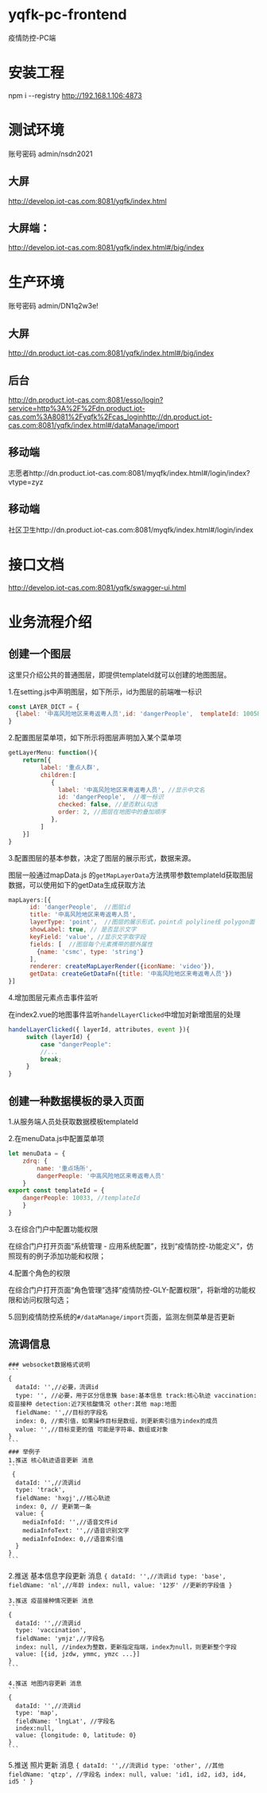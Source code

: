 # yqfk-pc-frontend

疫情防控-PC端

# 安装工程
npm i  --registry http://192.168.1.106:4873

# 测试环境

账号密码
admin/nsdn2021

## 大屏
http://develop.iot-cas.com:8081/yqfk/index.html

## 大屏端：
http://develop.iot-cas.com:8081/yqfk/index.html#/big/index

# 生产环境

账号密码
admin/DN1q2w3e!

## 大屏
http://dn.product.iot-cas.com:8081/yqfk/index.html#/big/index
## 后台
http://dn.product.iot-cas.com:8081/esso/login?service=http%3A%2F%2Fdn.product.iot-cas.com%3A8081%2Fyqfk%2Fcas_loginhttp://dn.product.iot-cas.com:8081/yqfk/index.html#/dataManage/import
## 移动端
志愿者http://dn.product.iot-cas.com:8081/myqfk/index.html#/login/index?vtype=zyz
## 移动端
社区卫生http://dn.product.iot-cas.com:8081/myqfk/index.html#/login/index


# 接口文档
http://develop.iot-cas.com:8081/yqfk/swagger-ui.html

# 业务流程介绍

## 创建一个图层

   这里只介绍公共的普通图层，即提供templateId就可以创建的地图图层。

   1.在setting.js中声明图层，如下所示，id为图层的前端唯一标识
   ```js
   const LAYER_DICT = {
     {label: '中高风险地区来粤返粤人员',id: 'dangerPeople',  templateId: 10058},
   }
   ```

   2.配置图层菜单项，如下所示将图层声明加入某个菜单项
   ```js
   getLayerMenu: function(){
       return[{
            label: '重点人群',
            children:[
               {
                 label: '中高风险地区来粤返粤人员', //显示中文名
                 id: 'dangerPeople',  //唯一标识
                 checked: false, //是否默认勾选
                 order: 2, //图层在地图中的叠加顺序
               },
            ]
       }]
   }
   ```
   3.配置图层的基本参数，决定了图层的展示形式，数据来源。

   图层一般通过mapData.js 的`getMapLayerData`方法携带参数templateId获取图层数据，可以使用如下的getData生成获取方法

   ```js
   mapLayers:[{
         id: 'dangerPeople',  //图层id
         title: '中高风险地区来粤返粤人员',
         layerType: 'point',  //图层的展示形式，point点 polyline线 polygon面
         showLabel: true, // 是否显示文字
         keyField: 'value', //显示文字取字段
         fields: [  //图层每个元素携带的额外属性
           {name: 'csmc', type: 'string'}
         ],
         renderer: createMapLayerRender({iconName: 'video'}),
         getData: createGetDataFn({title: '中高风险地区来粤返粤人员'})
   }]
   ```
   4.增加图层元素点击事件监听

   在index2.vue的地图事件监听`handelLayerClicked`中增加对新增图层的处理
   ```js
   handelLayerClicked({ layerId, attributes, event }){
        switch (layerId) {
            case "dangerPeople":
            //...
            break;
        }
   }
   ```

## 创建一种数据模板的录入页面

   1.从服务端人员处获取数据模板templateId


   2.在menuData.js中配置菜单项
   ```js
   let menuData = {
       zdrq: {
           name: '重点场所',
           dangerPeople: '中高风险地区来粤返粤人员'
       }
   export const templateId = {
       dangerPeople: 10033, //templateId
       }
   }
   ```

   3.在综合门户中配置功能权限

   在综合门户打开页面“系统管理 - 应用系统配置”，找到“疫情防控-功能定义”，仿照现有的例子添加功能和权限；

   4.配置个角色的权限

   在综合门户打开页面“角色管理”选择“疫情防控-GLY-配置权限”，将新增的功能权限和访问权限勾选；

   5.回到疫情防控系统的`#/dataManage/import`页面，监测左侧菜单是否更新

## 流调信息
    ### websocket数据格式说明
    ```
    {
      dataId: '',//必要，流调id
      type: '', //必要，用于区分信息簇 base:基本信息 track:核心轨迹 vaccination:疫苗接种 detection:近7天核酸情况 other:其他 map:地图
      fieldName: '',//目标的字段名
      index: 0, //索引值，如果操作目标是数组，则更新索引值为index的成员
      value: '',//目标变更的值 可能是字符串、数组或对象
    }
    ```
    ### 举例子
    1.推送 核心轨迹语音更新 消息
    ```
     {
      dataId: '',//流调id
      type: 'track',
      fieldName: 'hxgj',//核心轨迹
      index: 0, // 更新第一条
      value: {
        mediaInfoId: '',//语音文件id
        mediaInfoText: '',//语音识别文字
        mediaInfoIndex: 0,//语音索引值
      }
    }
    ```

   2.推送 基本信息字段更新 消息
    ```
     {
      dataId: '',//流调id
      type: 'base',
      fieldName: 'nl',//年龄
      index: null,
      value: '12岁' //更新的字段值
    }
    ```

    3.推送 疫苗接种情况更新 消息
    ```
    {
      dataId: '',//流调id
      type: 'vaccination',
      fieldName: 'ymjz',//字段名
      index: null, //index为整数，更新指定指端，index为null，则更新整个字段
      value: [{id, jzdw, ymmc, ymzc ...}]
    }
    ```

    4.推送 地图内容更新 消息
    ```
    {
      dataId: '',//流调id
      type: 'map',
      fieldName: 'lngLat', //字段名
      index:null,
      value: {longitude: 0, latitude: 0}
    }
    ```

   5.推送 照片更新 消息
    ```
    {
      dataId: '',//流调id
      type: 'other', //其他
      fieldName: 'qtzp', //字段名
      index: null,
      value: 'id1, id2, id3, id4, id5 '
    }
    ```

